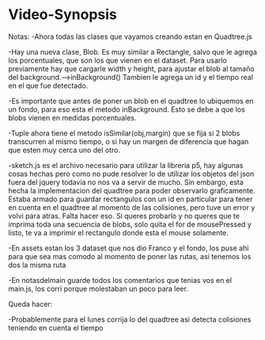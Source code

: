 # Video-Synopsis

Notas:
-Ahora todas las clases que vayamos creando estan en Quadtree.js

-Hay una nueva clase, Blob. Es muy similar a Rectangle, salvo que le agrega los
porcentuales, que son los que vienen en el dataset. Para usarlo previamente hay que
cargarle width y height, para ajustar el blob al tamaño del background.-->inBackground()
Tambien le agrega un id y el tiempo real en el que fue detectado.

-Es importante que antes de poner un blob en el quadtree lo ubiquemos en un fondo,
para eso esta el metodo inBackground. Esto se debe a que los blobs vienen en
medidas porcentuales.

-Tuple ahora tiene el metodo isSimilar(obj,margin) que se fija si 2 blobs transcurren
al mismo tiempo, o si hay un margen de diferencia que hagan que esten muy cerca
uno del otro.

-sketch.js es el archivo necesario para utilizar la libreria p5, hay algunas
cosas hechas pero como no pude resolver lo de utilizar los objetos del json
fuera del jquery todavia no nos va a servir de mucho. Sin embargo, esta hecha la
implementacion del quadtree para poder observarlo graficamente. Estaba armado para
guardar rectangulos con un id en particular para tener en cuenta en el quadtree
al momento de las colisiones, pero tuve un error y volvi para atras. Falta hacer
eso.
Si queres probarlo y no queres que te imprima toda una secuencia de blobs, solo quita el
for de mousePressed y listo, te va a imprimir el rectangulo donde esta el mouse solamente.

-En assets estan los 3 dataset que nos dio Franco y el fondo, los puse ahi para
que sea mas comodo al momento de poner las rutas, asi tenemos los dos la misma ruta

-En notasdelmain guarde todos los comentarios que tenias vos en el main.js, los corri
porque molestaban un poco para leer.

Queda hacer:

-Probablemente para el lunes corrija lo del quadtree asi detecta colisiones teniendo
en cuenta el tiempo
